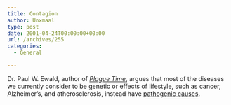 ```yaml
---
title: Contagion
author: Unxmaal
type: post
date: 2001-04-24T00:00:00+00:00
url: /archives/255
categories:
  - General

---
```

Dr. Paul W. Ewald, author of _[Plague Time][1]_, argues that most of the diseases we currently consider to be genetic or effects of lifestyle, such as cancer, Alzheimer&#8217;s, and atherosclerosis, instead have <A HREF="http://www.sciam.com/2001/0501issue/0501profile.html">pathogenic causes</A>.

 [1]: http://www.amazon.com/exec/obidos/ASIN/0684869004/o/qid=988159010/sr=8-1/ref=aps_sr_b_1_1/107-4918710-3924508